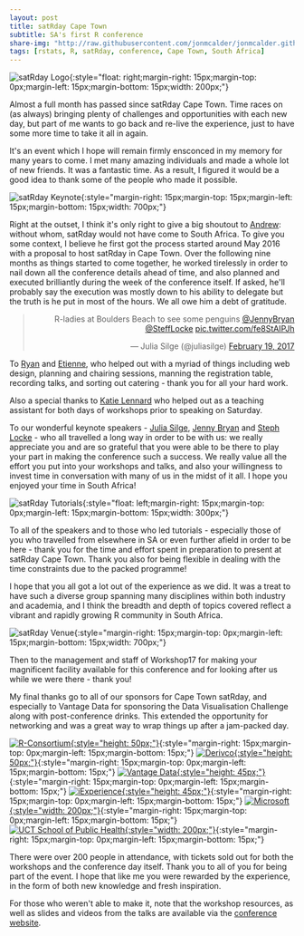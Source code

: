 ```yaml
---
layout: post
title: satRday Cape Town
subtitle: SA's first R conference
share-img: "http://raw.githubusercontent.com/jonmcalder/jonmcalder.github.io/master/img/small-imgs/satRday-logo.png"
tags: [rstats, R, satRday, conference, Cape Town, South Africa]
---
```


![satRday Logo](https://jonmcalder.github.io/img/small-imgs/satRday-logo.png "satRday Logo"){:style="float: right;margin-right: 15px;margin-top: 0px;margin-left: 15px;margin-bottom: 15px;width: 200px;"}

Almost a full month has passed since satRday Cape Town. Time races on (as always) bringing plenty of challenges and opportunities with each new day, but part of me wants to go back and re-live the experience, just to have some more time to take it all in again.

It's an event which I hope will remain firmly ensconced in my memory for many years to come. I met many amazing individuals and made a whole lot of new friends. It was a fantastic time. As a result, I figured it would be a good idea to thank some of the people who made it possible.

![satRday Keynote](https://jonmcalder.github.io/img/small-imgs/satRday-keynote.jpg "satRday Keynote"){:style="margin-right: 15px;margin-top: 15px;margin-left: 15px;margin-bottom: 15px;width: 700px;"}

Right at the outset, I think it's only right to give a big shoutout to [Andrew](https://twitter.com/datawookie): without whom, satRday would not have come to South Africa. To give you some context, I believe he first got the process started around May 2016 with a proposal to host satRday in Cape Town. Over the following nine months as things started to come together, he worked tirelessly in order to nail down all the conference details ahead of time, and also planned and executed brilliantly during the week of the conference itself. If asked, he'll probably say the execution was mostly down to his ability to delegate but the truth is he put in most of the hours. We all owe him a debt of gratitude.

<blockquote class="twitter-tweet" data-lang="en" width="300" align='right'><p lang="en" dir="ltr">R-ladies at Boulders Beach to see some penguins <a href="https://twitter.com/JennyBryan">@JennyBryan</a> <a href="https://twitter.com/SteffLocke">@SteffLocke</a> <a href="https://t.co/fe8StAIPJh">pic.twitter.com/fe8StAIPJh</a></p>&mdash; Julia Silge (@juliasilge) <a href="https://twitter.com/juliasilge/status/833280753798615045">February 19, 2017</a></blockquote>
<script async src="//platform.twitter.com/widgets.js" charset="utf-8"></script>

To [Ryan](https://twitter.com/rlnel) and [Etienne](https://za.linkedin.com/in/etiennekoen), who helped out with a myriad of things including web design, planning and chairing sessions, manning the registration table, recording talks, and sorting out catering - thank you for all your hard work.

Also a special thanks to [Katie Lennard](https://za.linkedin.com/in/katie-lennard-136a475) who helped out as a teaching assistant for both days of workshops prior to speaking on Saturday.

To our wonderful keynote speakers - [Julia Silge](https://twitter.com/juliasilge), [Jenny Bryan](https://twitter.com/jennybryan) and [Steph Locke](https://twitter.com/SteffLocke) - who all travelled a long way in order to be with us: we really appreciate you and are so grateful that you were able to be there to play your part in making the conference such a success. We really value all the effort you put into your workshops and talks, and also your willingness to invest time in conversation with many of us in the midst of it all. I hope you enjoyed your time in South Africa!

![satRday Tutorials](https://jonmcalder.github.io/img/small-imgs/satRday-tutorials.jpg "satRday Tutorials"){:style="float: left;margin-right: 15px;margin-top: 0px;margin-left: 15px;margin-bottom: 15px;width: 300px;"}

To all of the speakers and to those who led tutorials - especially those of you who travelled from elsewhere in SA or even further afield in order to be here - thank you for the time and effort spent in preparation to present at satRday Cape Town. Thank you also for being flexible in dealing with the time constraints due to the packed programme!

I hope that you all got a lot out of the experience as we did. It was a treat to have such a diverse group spanning many disciplines within both industry and academia, and I think the breadth and depth of topics covered reflect a vibrant and rapidly growing R community in South Africa.

![satRday Venue](https://jonmcalder.github.io/img/small-imgs/satRday-workshop17.jpg "satRday Venue"){:style="margin-right: 15px;margin-top: 0px;margin-left: 15px;margin-bottom: 15px;width: 700px;"}

Then to the management and staff of Workshop17 for making your magnificent facility available for this conference and for looking after us while we were there - thank you!

My final thanks go to all of our sponsors for Cape Town satRday, and especially to Vantage Data for sponsoring the Data Visualisation Challenge along with post-conference drinks. This extended the opportunity for networking and was a great way to wrap things up after a jam-packed day.

[![R-Consortium](https://jonmcalder.github.io/img/small-imgs/r_consortium.png){:style="height: 50px;"}](http://www.r-consortium.org/){:style="margin-right: 15px;margin-top: 0px;margin-left: 15px;margin-bottom: 15px;"}
[![Derivco](https://jonmcalder.github.io/img/small-imgs/derivco.png){:style="height: 50px;"}](http://www.derivco.com/){:style="margin-right: 15px;margin-top: 0px;margin-left: 15px;margin-bottom: 15px;"}
[![Vantage Data](https://jonmcalder.github.io/img/small-imgs/vantage-data.png){:style="height: 45px;"}](http://www.vantagedata.co.za/){:style="margin-right: 15px;margin-top: 0px;margin-left: 15px;margin-bottom: 15px;"}
[![iExperience](https://jonmcalder.github.io/img/small-imgs/ixperience.png){:style="height: 45px;"}](http://ixperience.co.za/){:style="margin-right: 15px;margin-top: 0px;margin-left: 15px;margin-bottom: 15px;"}
[![Microsoft](https://jonmcalder.github.io/img/small-imgs/microsoft.jpg){:style="width: 200px;"}](https://www.microsoft.com/en-za/){:style="margin-right: 15px;margin-top: 0px;margin-left: 15px;margin-bottom: 15px;"}
[![UCT School of Public Health](https://jonmcalder.github.io/img/small-imgs/uct.jpg){:style="width: 200px;"}](http://www.publichealth.uct.ac.za/phfm_epidemiology-and-biostatistics){:style="margin-right: 15px;margin-top: 0px;margin-left: 15px;margin-bottom: 15px;"}

There were over 200 people in attendance, with tickets sold out for both the workshops and the conference day itself. Thank you to all of you for being part of the event. I hope that like me you were rewarded by the experience, in the form of both new knowledge and fresh inspiration.

For those who weren't able to make it, note that the workshop resources, as well as slides and videos from the talks are available via the [conference website](http://capetown2017.satrdays.org/#programme).
